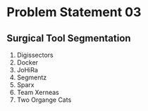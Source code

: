 # Problem Statement 03
## Surgical Tool Segmentation

1. Digissectors
2. Docker
3. JoHiRa
4. Segmentz
5. Sparx
6. Team Xerneas
7. Two Organge Cats
